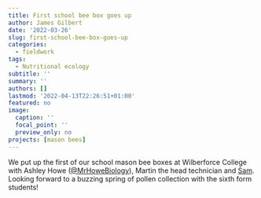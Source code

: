 ```yaml
---
title: First school bee box goes up
author: James Gilbert
date: '2022-03-26'
slug: first-school-bee-box-goes-up
categories:
  - fieldwork
tags:
  - Nutritional ecology
subtitle: ''
summary: ''
authors: []
lastmod: '2022-04-13T22:26:51+01:00'
featured: no
image:
  caption: ''
  focal_point: ''
  preview_only: no
projects: [mason bees]
---
```


We put up the first of our school mason bee boxes at 
Wilberforce College with Ashley Howe ([@MrHoweBiology](http://twitter.com/@MrHoweBiology)), Martin the head technician and [Sam](/author/sam-butler). Looking forward to a buzzing spring of pollen collection with the sixth form students!
